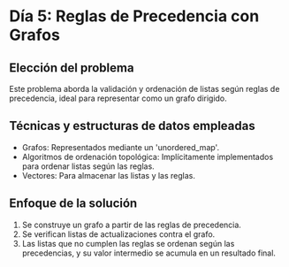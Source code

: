 # Día 5: Reglas de Precedencia con Grafos

## Elección del problema
Este problema aborda la validación y ordenación de listas según reglas de precedencia, ideal para representar como un grafo dirigido.

## Técnicas y estructuras de datos empleadas
- Grafos: Representados mediante un 'unordered_map'.
- Algoritmos de ordenación topológica: Implícitamente implementados para ordenar listas según las reglas.
- Vectores: Para almacenar las listas y las reglas.

## Enfoque de la solución
1. Se construye un grafo a partir de las reglas de precedencia.
2. Se verifican listas de actualizaciones contra el grafo.
3. Las listas que no cumplen las reglas se ordenan según las precedencias, y su valor intermedio se acumula en un resultado final.

